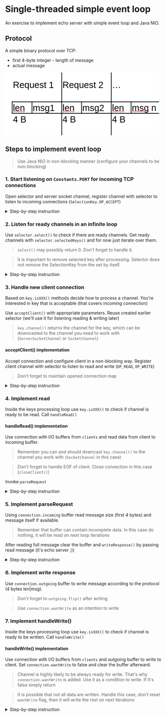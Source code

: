 # Single-threaded simple event loop

An exercise to implement echo server with simple event loop and Java NIO.

## Protocol

A simple binary protocol over TCP:

- first 4-byte integer - length of message
- actual message

![](images/protocol.png)

## Steps to implement event loop

> Use Java NIO in non-blocking manner (configure your channels to be non-blocking)

### 1. Start listening on `Constants.PORT` for incoming TCP connections

Open selector and server socket channel, register channel with selector to listen to incoming
connections (`SelectionKey.OP_ACCEPT`)

<details>
  <summary>Step-by-step instruction</summary>

#### 1. Create selector to handle multiple channels

```
Selector selector = Selector.open();
```

#### 2. Open ServerSocketChannel in a non-blocking manner on `Constants.PORT`

It is responsible for incoming connections

```
ServerSocketChannel server = ServerSocketChannel.open();

server.configureBlocking(false); // Make it non-blocking
server.bind(new InetSocketAddress(Constants.PORT)); // Specify address to listen to
```

#### 3. Register server channel with created selector to listen to `SelectionKey.OP_ACCEPT`

```
server.register(selector, SelectionKey.OP_ACCEPT); // Make selector listen to incoming connections
```

</details>

### 2. Listen for ready channels in an infinite loop

Use `selector.select()` to check if there are ready channels. Get ready channels with `selector.selectedKeys()`
and for now just iterate over them.

> `select()` may possibly return 0. Don't forget to handle it.

> It is important to remove selected key after processing.
> Selector does not remove the SelectionKey from the set by itself.

<details>
  <summary>Step-by-step instruction</summary>

#### 1. `select()` ready channels inside infinite loop

if `select()` returns `0` - skip this iteration

```
while (true) {
    int ready = selector.select();
    if (ready == 0) {
        continue;
    }
    
    // Iterate and process keys here
}
```

#### 2. Iterate over selected keys (ready channels)

Obtain an iterator from `selector.selectedKeys()`. Don't forget to remote key at the end of iteration loop

```
 Iterator<SelectionKey> keysIterator = selector.selectedKeys().iterator();
 while (keysIterator.hasNext()) {
     SelectionKey key = keysIterator.next();

     // Process the key here

     keysIterator.remove();
 }
```

</details>

### 3. Handle new client connection

Based on `key.isXXX()` methods decide how to process a channel. You're
interested in key that is acceptable (that covers incoming connection)

Use `acceptClient()` with appropriate parameters. Reuse created earlier selector (we'll use it for listening
reading & writing later)

> `key.channel()` returns the channel for the key, which can be downcasted to the channel you
> need to work with (`ServerSocketChannel` or `SocketChannel`)

#### acceptClient() implementation

Accept connection and configure client in a non-blocking way. Register client channel with selector to listen
to read and write (`OP_READ`, `OP_WRITE`)

> Don't forget to maintain opened connection map

<details>
  <summary>Step-by-step instruction</summary>

#### 1. Use `server.accept()` to accept a connection

It returns `SocketChannel` i.e. client.

#### 2. Configure client to work in a non-blocking way

Same way we did for server

#### 3. Register client to listen to read and write

Use `client.register()`, pass selector and both ops: `SelectionKey.OP_READ`, `SelectionKey.OP_WRITE`

> Use bitwise OR to combine options

#### 4. Maintain opened connection map

`client.register()` returns selection key for the channel in the selector. Use it to add new
client connection to `clients` map.

</details>

### 4. Implement read

Inside the keys processing loop use `key.isXXX()` to check if channel is ready to be read.
Call `handleRead()`

#### handleRead() implementation

Use connection with I/O buffers from `clients` and read data from client to incoming buffer.

> Remember you can and should downcast `key.channel()` to the channel you work with (`SocketChannel` in this case)

> Don't forget to handle EOF of client. Close connection in this case (`closeClient()`)

Invoke `parseRequest`

<details>
  <summary>Step-by-step instruction</summary>

#### 1. Downcast channel to needed one

```
SocketChannel client = (SocketChannel) key.channel();
```

#### 2. Obtain connection from clients

#### 3. Use `client.read()` to read ready data to `connegtion.incoming` buffer

`client.read()` returns number of bytes read. `-1` means EOF, we can interpret it as closed client.
`closeClient()` in this case and return.

#### 4. Invoke `parseRequest()`

</details>

### 5. Implement parseRequest

Using `connection.incoming` buffer read message size (first 4 bytes) and message itself if available.

> Remember that buffer can contain incomplete data. In this case do nothing, it will be read on next loop iterations

After reading full message clear the buffer and `writeResponse()` by passing read message (it's echo server ;))

<details>
  <summary>Step-by-step instruction</summary>

#### 1. Read message length if you have enough data, return otherwise

If you have less than 4 bytes read (`incoming.position() < 4`) - return. It will be read rest of the data
on the next loop iterations.

Use absolute `get` to read message length (`incoming.getInt(0)`)

#### 2. Check if you have enough data to read full message, return otherwise

`incoming.position() - 4 < messageSize` - we don't have full data yet, return

#### 3. Read message

```
new String(incoming.array(), 4, msgSize);
```

#### 4. Clear the buffer

#### 5. Call `writeResponse()` by passing read message

</details>

### 6. Implement write response

Use `connection.outgoing` buffer to write message according to the protocol (4 bytes len|msg).

> Don't forget to `outgoing.flip()` after writing

> Use `connection.wantWrite` as an intention to write

### 7. Implement handleWrite()

Inside the keys processing loop use `key.isXXX()` to check if channel is ready to be written.
Call `handleWrite()`

#### handleWrite() implementation

Use connection with I/O buffers from `clients` and outgoing buffer to write to client.
Set `connection.wantWrite` to false and clear the buffer afterward.

> Channel is highly likely to be always ready for write. That's why `connection.wantWrite` is added. Use it as a
> condition
> to write. If it's false simply return

> It is possible that not all data are written. Handle this case, don't reset `wantWrite` flag,
> then it will write the rest on next iterations

<details>
  <summary>Step-by-step instruction</summary>

#### 1. Verify we want to write to channel

Obtain connection from `clients` and check `wantWrite` is true. Return otherwise

#### 2. Downcast channel to needed one

```
SocketChannel client = (SocketChannel) key.channel();
```

#### 3. Use `client.write()` to write data from `connection.outgoing` buffer

Use `connection.getOutgoing().hasRemaining()` to check if all data is written to client

#### 4. Clear buffer and reset `wantWrite` if all data are written

</details>